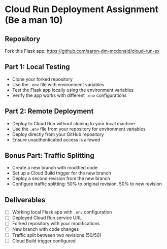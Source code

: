 # Cloud Run Deployment Assignment (Be a man 10)

## Repository
Fork this Flask app: https://github.com/aaron-dm-mcdonald/cloud-run-ex

## Part 1: Local Testing
- Clone your forked repository
- Use the `.env` file with environment variables
- Test the Flask app locally using the environment variables
- Verify the app works with different `.env` configurations

## Part 2: Remote Deployment
- Deploy to Cloud Run without cloning to your local machine
- Use the `.env` file from your repository for environment variables
- Deploy directly from your GitHub repository
- Ensure unauthenticated access is allowed

## Bonus Part: Traffic Splitting
- Create a new branch with modified code
- Set up a Cloud Build trigger for the new branch
- Deploy a second revision from the new branch
- Configure traffic splitting: 50% to original revision, 50% to new revision

## Deliverables
- [ ] Working local Flask app with `.env` configuration
- [ ] Deployed Cloud Run service URL
- [ ] Forked repository with your modifications
- [ ] New branch with code changes
- [ ] Traffic split between two revisions (50/50)
- [ ] Cloud Build trigger configured